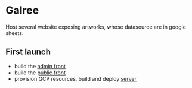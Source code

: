 # Galree

Host several website exposing artworks, whose datasource are in google sheets.

## First launch

- build the [admin front](front/admin/README.md)
- build the [public front](front/public/README.md)
- provision GCP resources, build and deploy [server](server/README.md)
